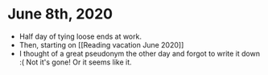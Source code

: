 # June 8th, 2020
- Half day of tying loose ends at work.
- Then, starting on [[Reading vacation June 2020]]
- I thought of a great pseudonym the other day and forgot to write it down :( Not it's gone! Or it seems like it.
